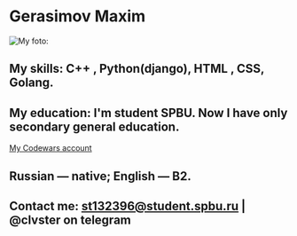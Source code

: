 # Gerasimov Maxim
![My foto:](https://i.imgur.com/G6fAuJD.jpeg)


## My skills: C++ , Python(django), HTML , CSS, Golang.  

## My education: I'm student SPBU. Now I have only secondary general education.
[My Сodewars account](https://www.codewars.com/users/kurasuta) 


## Russian — native; English — B2.
## Contact me: st132396@student.spbu.ru | @clvster on telegram
